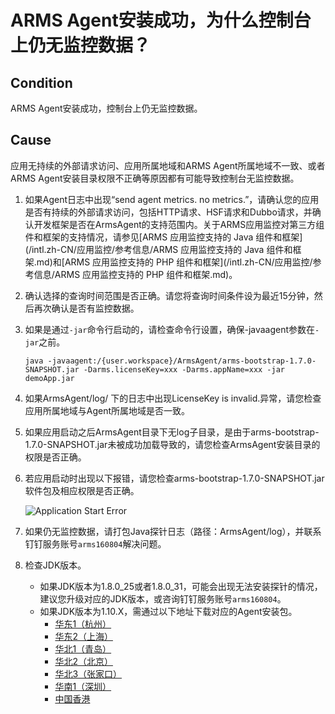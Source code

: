 # ARMS Agent安装成功，为什么控制台上仍无监控数据？

## Condition

ARMS Agent安装成功，控制台上仍无监控数据。

## Cause

应用无持续的外部请求访问、应用所属地域和ARMS Agent所属地域不一致、或者ARMS Agent安装目录权限不正确等原因都有可能导致控制台无监控数据。

1.  如果Agent日志中出现“send agent metrics. no metrics.”，请确认您的应用是否有持续的外部请求访问，包括HTTP请求、HSF请求和Dubbo请求，并确认开发框架是否在ArmsAgent的支持范围内。关于ARMS应用监控对第三方组件和框架的支持情况，请参见[ARMS 应用监控支持的 Java 组件和框架](/intl.zh-CN/应用监控/参考信息/ARMS 应用监控支持的 Java 组件和框架.md)和[ARMS 应用监控支持的 PHP 组件和框架](/intl.zh-CN/应用监控/参考信息/ARMS 应用监控支持的 PHP 组件和框架.md)。

2.  确认选择的查询时间范围是否正确。请您将查询时间条件设为最近15分钟，然后再次确认是否有监控数据。

3.  如果是通过`-jar`命令行启动的，请检查命令行设置，确保-javaagent参数在`-jar`之前。

    ```
    java -javaagent:/{user.workspace}/ArmsAgent/arms-bootstrap-1.7.0-SNAPSHOT.jar -Darms.licenseKey=xxx -Darms.appName=xxx -jar demoApp.jar
    ```

4.  如果ArmsAgent/log/ 下的日志中出现LicenseKey is invalid.异常，请您检查应用所属地域与Agent所属地域是否一致。

5.  如果应用启动之后ArmsAgent目录下无log子目录，是由于arms-bootstrap-1.7.0-SNAPSHOT.jar未被成功加载导致的，请您检查ArmsAgent安装目录的权限是否正确。

6.  若应用启动时出现以下报错，请您检查arms-bootstrap-1.7.0-SNAPSHOT.jar软件包及相应权限是否正确。

    ![Application Start Error](https://static-aliyun-doc.oss-cn-hangzhou.aliyuncs.com/assets/img/zh-CN/3970348951/p43213.png)

7.  如果仍无监控数据，请打包Java探针日志（路径：ArmsAgent/log），并联系钉钉服务账号`arms160804`解决问题。

8.  检查JDK版本。

    -   如果JDK版本为1.8.0\_25或者1.8.0\_31，可能会出现无法安装探针的情况，建议您升级对应的JDK版本，或咨询钉钉服务账号`arms160804`。
    -   如果JDK版本为1.10.X，需通过以下地址下载对应的Agent安装包。
        -   [华东1（杭州）](https://arms-apm-hangzhou.oss-cn-hangzhou.aliyuncs.com/2.7.2/ArmsAgent.tar.gz)
        -   [华东2（上海）](https://arms-apm-shanghai.oss-cn-shanghai.aliyuncs.com/2.7.2/ArmsAgent.tar.gz)
        -   [华北1（青岛）](https://arms-apm-qingdao.oss-cn-qingdao.aliyuncs.com/2.7.2/ArmsAgent.tar.gz)
        -   [华北2（北京）](https://arms-apm-beijing.oss-cn-beijing.aliyuncs.com/2.7.2/ArmsAgent.tar.gz)
        -   [华北3（张家口）](https://arms-apm-zhangjiakou.oss-cn-zhangjiakou.aliyuncs.com/2.7.2/ArmsAgent.tar.gz)
        -   [华南1（深圳）](https://arms-apm-shenzhen.oss-cn-shenzhen.aliyuncs.com/2.7.2/ArmsAgent.tar.gz)
        -   [中国香港](https://arms-apm-hongkong.oss-cn-hongkong.aliyuncs.com/2.7.2/ArmsAgent.tar.gz)

